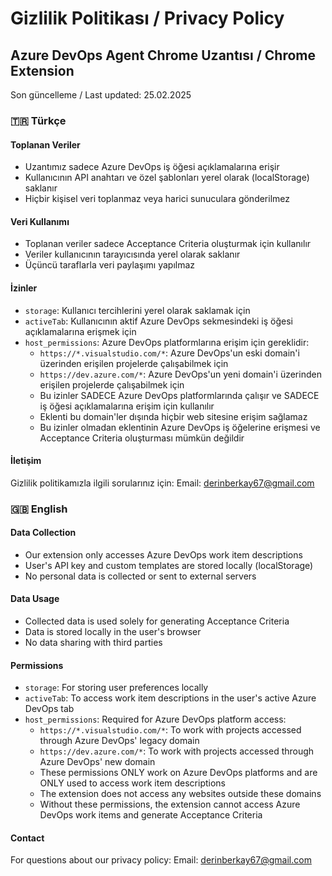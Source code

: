 # Gizlilik Politikası / Privacy Policy

## Azure DevOps Agent Chrome Uzantısı / Chrome Extension

Son güncelleme / Last updated: 25.02.2025

### 🇹🇷 Türkçe

#### Toplanan Veriler

- Uzantımız sadece Azure DevOps iş öğesi açıklamalarına erişir
- Kullanıcının API anahtarı ve özel şablonları yerel olarak (localStorage) saklanır
- Hiçbir kişisel veri toplanmaz veya harici sunuculara gönderilmez

#### Veri Kullanımı

- Toplanan veriler sadece Acceptance Criteria oluşturmak için kullanılır
- Veriler kullanıcının tarayıcısında yerel olarak saklanır
- Üçüncü taraflarla veri paylaşımı yapılmaz

#### İzinler

- `storage`: Kullanıcı tercihlerini yerel olarak saklamak için
- `activeTab`: Kullanıcının aktif Azure DevOps sekmesindeki iş öğesi açıklamalarına erişmek için
- `host_permissions`: Azure DevOps platformlarına erişim için gereklidir:
  - `https://*.visualstudio.com/*`: Azure DevOps'un eski domain'i üzerinden erişilen projelerde çalışabilmek için
  - `https://dev.azure.com/*`: Azure DevOps'un yeni domain'i üzerinden erişilen projelerde çalışabilmek için
  - Bu izinler SADECE Azure DevOps platformlarında çalışır ve SADECE iş öğesi açıklamalarına erişim için kullanılır
  - Eklenti bu domain'ler dışında hiçbir web sitesine erişim sağlamaz
  - Bu izinler olmadan eklentinin Azure DevOps iş öğelerine erişmesi ve Acceptance Criteria oluşturması mümkün değildir

#### İletişim

Gizlilik politikamızla ilgili sorularınız için:
Email: derinberkay67@gmail.com

### 🇬🇧 English

#### Data Collection

- Our extension only accesses Azure DevOps work item descriptions
- User's API key and custom templates are stored locally (localStorage)
- No personal data is collected or sent to external servers

#### Data Usage

- Collected data is used solely for generating Acceptance Criteria
- Data is stored locally in the user's browser
- No data sharing with third parties

#### Permissions

- `storage`: For storing user preferences locally
- `activeTab`: To access work item descriptions in the user's active Azure DevOps tab
- `host_permissions`: Required for Azure DevOps platform access:
  - `https://*.visualstudio.com/*`: To work with projects accessed through Azure DevOps' legacy domain
  - `https://dev.azure.com/*`: To work with projects accessed through Azure DevOps' new domain
  - These permissions ONLY work on Azure DevOps platforms and are ONLY used to access work item descriptions
  - The extension does not access any websites outside these domains
  - Without these permissions, the extension cannot access Azure DevOps work items and generate Acceptance Criteria

#### Contact

For questions about our privacy policy:
Email: derinberkay67@gmail.com
